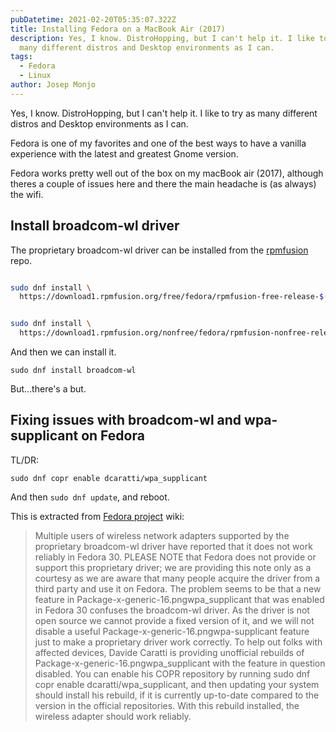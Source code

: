 ```yaml
---
pubDatetime: 2021-02-20T05:35:07.322Z
title: Installing Fedora on a MacBook Air (2017)
description: Yes, I know. DistroHopping, but I can't help it. I like to try as
  many different distros and Desktop environments as I can.
tags:
  - Fedora
  - Linux
author: Josep Monjo
---
```


Yes, I know. DistroHopping, but I can't help it. I like to try as many different distros and Desktop environments as I can.

Fedora is one of my favorites and one of the best ways to have a vanilla experience with the latest and greatest Gnome version.

Fedora works pretty well out of the box on my macBook air (2017), although theres a couple of issues here and there the main headache is (as always) the wifi.

## Install broadcom-wl driver

The proprietary broadcom-wl driver can be installed from the [rpmfusion](https://docs.fedoraproject.org/en-US/quick-docs/setup_rpmfusion/) repo.

```bash

sudo dnf install \
  https://download1.rpmfusion.org/free/fedora/rpmfusion-free-release-$(rpm -E %fedora).noarch.rpm

```

```bash

sudo dnf install \
  https://download1.rpmfusion.org/nonfree/fedora/rpmfusion-nonfree-release-$(rpm -E %fedora).noarch.rpm

```

And then we can install it.

`sudo dnf install broadcom-wl`

But...there's a but.

## Fixing issues with broadcom-wl and wpa-supplicant on Fedora

TL/DR:

`sudo dnf copr enable dcaratti/wpa_supplicant`

And then `sudo dnf update`, and reboot.

This is extracted from [Fedora project](https://fedoraproject.org/wiki/Common_F30_bugs#broadcom-wl-mesh) wiki:

> Multiple users of wireless network adapters supported by the proprietary broadcom-wl driver have reported that it does not work reliably in Fedora 30. PLEASE NOTE that Fedora does not provide or support this proprietary driver; we are providing this note only as a courtesy as we are aware that many people acquire the driver from a third party and use it on Fedora.
> The problem seems to be that a new feature in Package-x-generic-16.pngwpa_supplicant that was enabled in Fedora 30 confuses the broadcom-wl driver. As the driver is not open source we cannot provide a fixed version of it, and we will not disable a useful Package-x-generic-16.pngwpa-supplicant feature just to make a proprietary driver work correctly.
> To help out folks with affected devices, Davide Caratti is providing unofficial rebuilds of Package-x-generic-16.pngwpa_supplicant with the feature in question disabled. You can enable his COPR repository by running sudo dnf copr enable dcaratti/wpa_supplicant, and then updating your system should install his rebuild, if it is currently up-to-date compared to the version in the official repositories. With this rebuild installed, the wireless adapter should work reliably.
